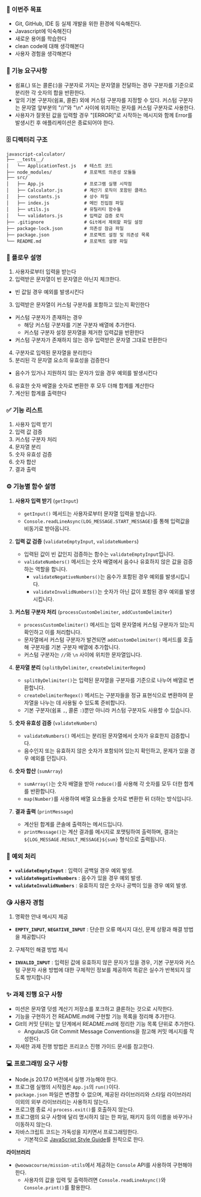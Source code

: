 ### 🌟 이번주 목표
- Git, GitHub, IDE 등 실제 개발을 위한 환경에 익숙해진다.
- Javascript에 익숙해진다
- 새로운 용어를 학습한다
- clean code에 대해 생각해본다
- 사용자 경험을 생각해본다


### 📃 기능 요구사항
- 쉼표(,) 또는 콜론(:)을 구분자로 가지는 문자열을 전달하는 경우 구분자를 기준으로 분리한 각 숫자의 합을 반환한다.
- 앞의 기본 구분자(쉼표, 콜론) 외에 커스텀 구분자를 지정할 수 있다. 커스텀 구분자는 문자열 앞부분의 "//"와 "\n" 사이에 위치하는 문자를 커스텀 구분자로 사용한다.
- 사용자가 잘못된 값을 입력할 경우 "[ERROR]"로 시작하는 메시지와 함께 Error를 발생시킨 후 애플리케이션은 종료되어야 한다.


### 🗄 디렉터리 구조
```plaintext
javascript-calculator/
├── __tests__/
│   └── ApplicationTest.js   # 테스트 코드
├── node_modules/            # 프로젝트 의존성 모듈들
├── src/
│   ├── App.js               # 프로그램 실행 시작점
│   ├── Calculator.js        # 계산기 로직이 포함된 클래스
│   ├── constants.js         # 상수 파일
│   ├── index.js             # 메인 진입점 파일
│   ├── utils.js             # 유틸리티 함수들
│   └── validators.js        # 입력값 검증 로직
├── .gitignore               # Git에서 제외할 파일 설정
├── package-lock.json        # 의존성 잠금 파일
├── package.json             # 프로젝트 설정 및 의존성 목록
└── README.md                # 프로젝트 설명 파일
```

### 🌊 플로우 설명
1. 사용자로부터 입력을 받는다
2. 입력받은 문자열이 빈 문자열은 아닌지 체크한다. 
  - 빈 값일 경우 예외를 발생시킨다
3. 입력받은 문자열이 커스텀 구분자를 포함하고 있는지 확인한다
  - 커스텀 구분자가 존재하는 경우
    - 해당 커스텀 구분자를 기본 구분자 배열에 추가한다.
    - 커스텀 구분자 설정 문자열을 제거한 입력값을 반환한다
  - 커스텀 구분자가 존재하지 않는 경우 입력받은 문자열 그대로 반환한다
4. 구분자로 입력된 문자열을 분리한다
5. 분리된 각 문자열 요소의 유효성을 검증한다
  - 음수가 있거나 지원하지 않는 문자가 있을 경우 예외를 발생시킨다
6. 유효한 숫자 배열을 숫자로 변환한 후 모두 더해 합계를 계산한다
7. 계산된 합계를 출력한다


### ✅ 기능 리스트
1. 사용자 입력 받기
2. 입력 값 검증
3. 커스텀 구분자 처리
4. 문자열 분리
5. 숫자 유효성 검증
6. 숫자 합산
7. 결과 출력


### ⚙ 기능별 함수 설명
1. **사용자 입력 받기** (`getInput`)
   - `getInput()` 메서드는 사용자로부터 문자열 입력을 받습니다.
   - `Console.readLineAsync(LOG_MESSAGE.START_MESSAGE)`를 통해 입력값을 비동기로 받아옵니다.

2. **입력 값 검증** (`validateEmptyInput`, `validateNumbers`)
   - 입력된 값이 빈 값인지 검증하는 함수는 `validateEmptyInput`입니다.
   - `validateNumbers()` 메서드는 숫자 배열에서 음수나 유효하지 않은 값을 검증하는 역할을 합니다.
     - `validateNegativeNumbers()`는 음수가 포함된 경우 예외를 발생시킵니다.
     - `validateInvalidNumbers()`는 숫자가 아닌 값이 포함된 경우 예외를 발생시킵니다.

3. **커스텀 구분자 처리** (`processCustomDelimiter`, `addCustomDelimiter`)
   - `processCustomDelimiter()` 메서드는 입력 문자열에 커스텀 구분자가 있는지 확인하고 이를 처리합니다.
   - 문자열에서 커스텀 구분자가 발견되면 `addCustomDelimiter()` 메서드를 호출해 구분자를 기본 구분자 배열에 추가합니다.
   - 커스텀 구분자는 `//`와 `\n` 사이에 위치한 문자열입니다.

4. **문자열 분리** (`splitByDelimiter`, `createDelimiterRegex`)
   - `splitByDelimiter()`는 입력된 문자열을 구분자를 기준으로 나누어 배열로 변환합니다.
   - `createDelimiterRegex()` 메서드는 구분자들을 정규 표현식으로 변환하여 문자열을 나누는 데 사용될 수 있도록 준비합니다.
   - 기본 구분자(쉼표 `,`, 콜론 `:`)뿐만 아니라 커스텀 구분자도 사용할 수 있습니다.

5. **숫자 유효성 검증** (`validateNumbers`)
   - `validateNumbers()` 메서드는 분리된 문자열에서 숫자가 유효한지 검증합니다.
   - 음수인지 또는 유효하지 않은 숫자가 포함되어 있는지 확인하고, 문제가 있을 경우 예외를 던집니다.

6. **숫자 합산** (`sumArray`)
   - `sumArray()`는 숫자 배열을 받아 `reduce()`를 사용해 각 숫자를 모두 더한 합계를 반환합니다.
   - `map(Number)`를 사용하여 배열 요소들을 숫자로 변환한 뒤 더하는 방식입니다.

7. **결과 출력** (`printMessage`)
   - 계산된 합계를 콘솔에 출력하는 메서드입니다.
   - `printMessage()`는 계산 결과를 메시지로 포맷팅하여 출력하며, 결과는 `${LOG_MESSAGE.RESULT_MESSAGE}${sum}` 형식으로 출력됩니다.


### 🙈 예외 처리
- **`validateEmptyInput`** : 입력이 공백일 경우 예외 발생.
- **`validateNegativeNumbers`** : 음수가 있을 경우 예외 발생.
- **`validateInvalidNumbers`** : 유효하지 않은 숫자나 공백이 있을 경우 예외 발생.


### 😘 사용자 경험
1. 명확한 안내 메시지 제공
  - **`EMPTY_INPUT`**, **`NEGATIVE_INPUT`** : 단순한 오류 메시지 대신, 문제 상황과 해결 방법을 제공합니다

2. 구체적인 해결 방법 제시
  - **`INVALID_INPUT`** : 입력된 값에 유효하지 않은 문자가 있을 경우, 기본 구분자와 커스텀 구분자 사용 방법에 대한 구체적인 정보를 제공하여 똑같은 실수가 반복되지 않도록 방지합니다


### ✨ 과제 진행 요구 사항
- 미션은 문자열 덧셈 계산기 저장소를 포크하고 클론하는 것으로 시작한다.
- 기능을 구현하기 전 README.md에 구현할 기능 목록을 정리해 추가한다.
- Git의 커밋 단위는 앞 단계에서 README.md에 정리한 기능 목록 단위로 추가한다.
  - AngularJS Git Commit Message Conventions을 참고해 커밋 메시지를 작성한다.
- 자세한 과제 진행 방법은 프리코스 진행 가이드 문서를 참고한다.


### 💻 프로그래밍 요구 사항
- Node.js 20.17.0 버전에서 실행 가능해야 한다.
- 프로그램 실행의 시작점은 `App.js`의 `run()`이다.
- `package.json` 파일은 변경할 수 없으며, 제공된 라이브러리와 스타일 라이브러리 이외의 외부 라이브러리는 사용하지 않는다.
- 프로그램 종료 시 `process.exit()`를 호출하지 않는다.
- 프로그램의 요구 사항에 달리 명시하지 않는 한 파일, 패키지 등의 이름을 바꾸거나 이동하지 않는다.
- 자바스크립트 코드는 가독성을 지키면서 프로그래밍한다.
  - 기본적으로 [JavaScript Style Guide](https://google.github.io/styleguide/jsguide.html)를 원칙으로 한다.

**라이브러리**
- `@woowacourse/mission-utils`에서 제공하는 `Console` API를 사용하여 구현해야 한다.
  - 사용자의 값을 입력 및 출력하려면 `Console.readLineAsync()`와 `Console.print()`를 활용한다.